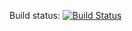 Build status: 
[![Build Status](https://semaphoreci.com/api/v1/dillonenge/garlic-exchange-api/branches/master/badge.svg)](https://semaphoreci.com/dillonenge/garlic-exchange-api)
